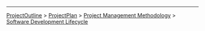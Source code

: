 
---


[ProjectOutline](ProjectOutline.md) > [ProjectPlan](ProjectPlan.md) > [Project Management Methodology](ProjectManagementMethodology.md) > [Software Development Lifecycle](PMMSDL.md)